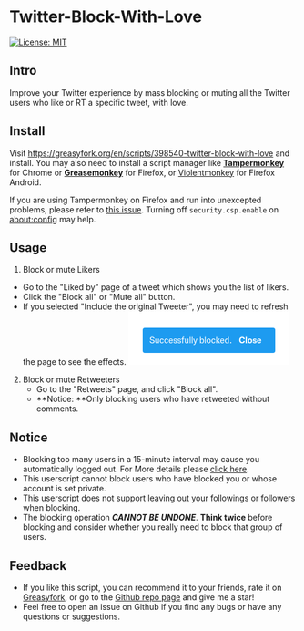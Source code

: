 # Twitter-Block-With-Love
[![License: MIT](https://img.shields.io/badge/License-MIT-yellow.svg)](https://opensource.org/licenses/MIT)

## Intro
Improve your Twitter experience by mass blocking or muting all the Twitter users who like or RT a specific tweet, with love.

## Install
Visit https://greasyfork.org/en/scripts/398540-twitter-block-with-love and install. You may also need to install a script manager like [**Tampermonkey**](https://chrome.google.com/webstore/detail/tampermonkey/dhdgffkkebhmkfjojejmpbldmpobfkfo?hl=zh-CN) for Chrome or [**Greasemonkey**](https://addons.mozilla.org/en-US/firefox/addon/greasemonkey/) for Firefox, or [Violentmonkey](https://addons.mozilla.org/en-US/firefox/addon/violentmonkey/) for Firefox Android.

If you are using Tampermonkey on Firefox and run into unexcepted problems, please refer to [this issue](https://github.com/E011011101001/Twitter-Block-With-Love/issues/1#issuecomment-606785462). Turning off `security.csp.enable` on [about:config](about:config) may help.

## Usage

1. Block or mute Likers
  - Go to the "Liked by" page of a tweet which shows you the list of likers.
  - Click the "Block all" or "Mute all" button.
  - If you selected "Include the original Tweeter", you may need to refresh the page to see the effects.
 ![](https://raw.githubusercontent.com/E011011101001/Twitter-Block-With-Love/master/imgs/after.png)

2. Block or mute Retweeters
   - Go to the "Retweets" page, and click "Block all".
   - **Notice: **Only blocking users who have retweeted without comments.

## Notice

- Blocking too many users in a 15-minute interval may cause you automatically logged out. For More details please [click here](https://developer.twitter.com/en/docs/basics/rate-limiting).
- This userscript cannot block users who have blocked you or whose account is set private.
- This userscript does not support leaving out your followings or followers when blocking.
- The blocking operation ***CANNOT BE UNDONE***. **Think twice** before blocking and consider whether you really need to block that group of users.

## Feedback

- If you like this script, you can recommend it to your friends, rate it on [Greasyfork](https://greasyfork.org/en/scripts/398540-twitter-block-with-love/feedback), or go to the [Github repo page](https://github.com/E011011101001/Twitter-Block-With-Love) and give me a star!
- Feel free to open an issue on Github if you find any bugs or have any questions or suggestions.

